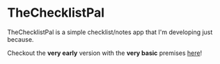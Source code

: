 # TheChecklistPal
TheChecklistPal is a simple checklist/notes app that I'm developing just because.

Checkout the **very early** version with the **very basic** premises [here](https://hjacobi1.github.io/TheChecklistPal/)!
